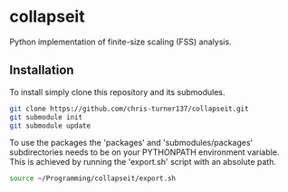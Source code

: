 # collapseit
Python implementation of finite-size scaling (FSS) analysis.

## Installation

To install simply clone this repository and its submodules. 

```bash
git clone https://github.com/chris-turner137/collapseit.git
git submodule init
git submodule update
```

To use the packages the 'packages' and 'submodules/packages' subdirectories needs to be on your PYTHONPATH environment variable.
This is achieved by running the 'export.sh' script with an absolute path.

```bash
source ~/Programming/collapseit/export.sh
```
